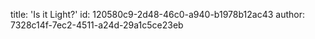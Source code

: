 title: 'Is it Light?'
id: 120580c9-2d48-46c0-a940-b1978b12ac43
author: 7328c14f-7ec2-4511-a24d-29a1c5ce23eb
